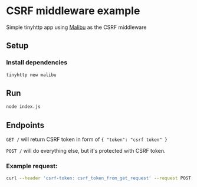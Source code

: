 # CSRF middleware example

Simple tinyhttp app using [Malibu](https://github.com/tinyhttp/malibu) as the CSRF middleware

## Setup

### Install dependencies

```sh
tinyhttp new malibu
```

## Run

```sh
node index.js
```

## Endpoints

`GET /` will return CSRF token in form of `{ "token": "csrf token" }`

`POST /` will do everything else, but it's protected with CSRF token.

### Example request:

```sh
curl --header 'csrf-token: csrf_token_from_get_request' --request POST http://localhost:3000/
```
